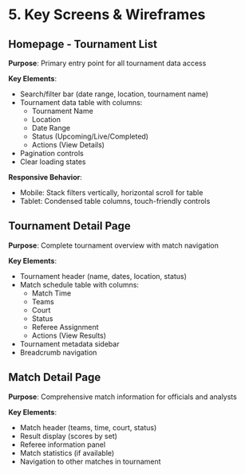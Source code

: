 # 5. Key Screens & Wireframes

## Homepage - Tournament List
**Purpose**: Primary entry point for all tournament data access

**Key Elements**:
- Search/filter bar (date range, location, tournament name)
- Tournament data table with columns:
  - Tournament Name
  - Location
  - Date Range
  - Status (Upcoming/Live/Completed)
  - Actions (View Details)
- Pagination controls
- Clear loading states

**Responsive Behavior**:
- Mobile: Stack filters vertically, horizontal scroll for table
- Tablet: Condensed table columns, touch-friendly controls

## Tournament Detail Page
**Purpose**: Complete tournament overview with match navigation

**Key Elements**:
- Tournament header (name, dates, location, status)
- Match schedule table with columns:
  - Match Time
  - Teams
  - Court
  - Status
  - Referee Assignment
  - Actions (View Results)
- Tournament metadata sidebar
- Breadcrumb navigation

## Match Detail Page
**Purpose**: Comprehensive match information for officials and analysts

**Key Elements**:
- Match header (teams, time, court, status)
- Result display (scores by set)
- Referee information panel
- Match statistics (if available)
- Navigation to other matches in tournament
